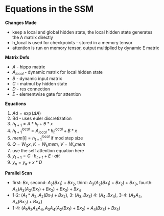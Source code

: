 # Equations in the SSM

**Changes Made**
- keep a local and global hidden state, the local hidden state generates the A matrix directly
- h_local is used for checkpoints - stored in a memory tensor
- attention is run on memory tensor, output multiplied by dynamic E matrix

**Matrix Defs**
- $A$ - hippo matrix
- $A_{local}$ - dynamic matrix for local hidden state
- $B$ - dynamic input matrix
- $C$ - matmul by hidden state
- $D$ - res connection
- $E$ - elementwise gate for attention

**Equations**
1. $Ad = \exp{(\Delta A)}$
2. Bd - uses euler discretization
3. $h_{t+1} = A * h_t + B * x$
4. $h^{local}_{t+1} = A_{local} * h^{local}_t + B * x$
5. $mem[i] = h_{t+1}^{local}$ if mod step size
6. $Q = W_Qx$, $K=W_k mem$, $V=W_v mem$
7. use the self attention equation here
8. $y_{t+1} = C \cdot h_{t+1} + E \cdot att$
9. $y_{n} = y_{a} + x * D$

**Parallel Scan**
- first: $Bx$, second: $A_2(Bx_1) + Bx_2$, third: $A_3(A_2(Bx_1) + Bx_2) + Bx_3$, fourth: $A_4(A_3(A_2(Bx_1) + Bx_2) + Bx_3) + Bx_4$
- 1-2: $(A_1*A_2, A_2(Bx_1) + Bx_2)$, 3: $(A_3, Bx_3)$ 4: $(A_4, Bx_4)$, 3-4: $(A_3A_4, A_4(Bx_3) + Bx_4)$
- 1-4: $(A_1A_2A_3A_4, A_3A_4(A_2(Bx_1) + Bx_2) + A_4(Bx_3) + Bx_4)$
